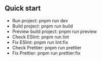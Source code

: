 ## Quick start
- Run project: pnpm run dev
- Build project: pnpm run build
- Preview build project: pnpm run preview
- Check ESlint: pnpm run lint
- Fix ESlint: pnpm run lint:fix
- Check Prettier: pnpm run prettier
- Fix Prettier: pnpm run prettier:fix

